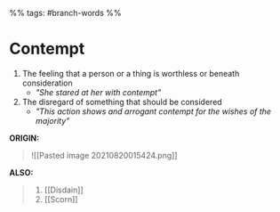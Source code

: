 %% tags: #branch-words %%
# Contempt
1. The feeling that a person or a thing is worthless or beneath consideration
	- *"She stared at her with contempt"*
2. The disregard of something that should be considered
	- *"This action shows and arrogant contempt for the wishes of the majority"*

**ORIGIN:**
> ![[Pasted image 20210820015424.png]]

**ALSO:**
> 1. [[Disdain]]
> 2. [[Scorn]]